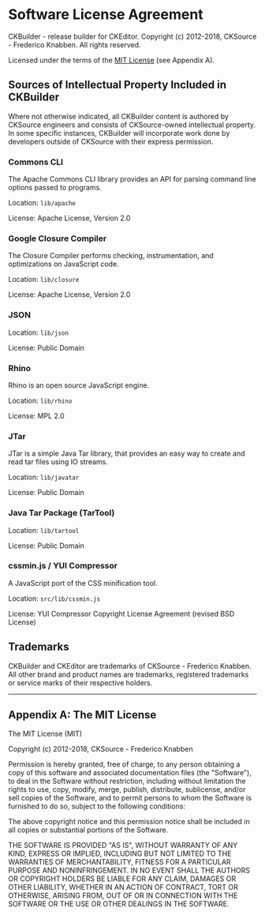 Software License Agreement
==========================

CKBuilder - release builder for CKEditor.
Copyright (c) 2012-2018, CKSource - Frederico Knabben. All rights reserved.

Licensed under the terms of the [MIT License](http://en.wikipedia.org/wiki/MIT_License) (see Appendix A).

Sources of Intellectual Property Included in CKBuilder
-----------------------------------------------------

Where not otherwise indicated, all CKBuilder content is authored by
CKSource engineers and consists of CKSource-owned intellectual
property. In some specific instances, CKBuilder will incorporate work
done by developers outside of CKSource with their express permission.

### Commons CLI ###

The Apache Commons CLI library provides an API for parsing command line options passed to programs.

Location: `lib/apache`

License: Apache License, Version 2.0

### Google Closure Compiler ###

The Closure Compiler performs checking, instrumentation, and optimizations on JavaScript code.

Location: `lib/closure`

License: Apache License, Version 2.0

### JSON ###

Location: `lib/json`

License: Public Domain

### Rhino ###

Rhino is an open source JavaScript engine.

Location: `lib/rhino`

License: MPL 2.0

### JTar ###

JTar is a simple Java Tar library, that provides an easy way to create and read tar files using IO streams.<br>

Location: `lib/javatar`<br>

License: Public Domain

### Java Tar Package (TarTool) ###

Location: `lib/tartool`<br>

License: Public Domain

### cssmin.js / YUI Compressor ###

A JavaScript port of the CSS minification tool.<br>

Location: `src/lib/cssmin.js`<br>

License: YUI Compressor Copyright License Agreement (revised BSD License)

Trademarks
----------

CKBuilder and CKEditor are trademarks of CKSource - Frederico Knabben. All other
brand and product names are trademarks, registered trademarks or service
marks of their respective holders.

---

Appendix A: The MIT License
---------------------------

The MIT License (MIT)

Copyright (c) 2012-2018, CKSource - Frederico Knabben

Permission is hereby granted, free of charge, to any person obtaining a copy
of this software and associated documentation files (the "Software"), to deal
in the Software without restriction, including without limitation the rights
to use, copy, modify, merge, publish, distribute, sublicense, and/or sell
copies of the Software, and to permit persons to whom the Software is
furnished to do so, subject to the following conditions:

The above copyright notice and this permission notice shall be included in
all copies or substantial portions of the Software.

THE SOFTWARE IS PROVIDED "AS IS", WITHOUT WARRANTY OF ANY KIND, EXPRESS OR
IMPLIED, INCLUDING BUT NOT LIMITED TO THE WARRANTIES OF MERCHANTABILITY,
FITNESS FOR A PARTICULAR PURPOSE AND NONINFRINGEMENT. IN NO EVENT SHALL THE
AUTHORS OR COPYRIGHT HOLDERS BE LIABLE FOR ANY CLAIM, DAMAGES OR OTHER
LIABILITY, WHETHER IN AN ACTION OF CONTRACT, TORT OR OTHERWISE, ARISING FROM,
OUT OF OR IN CONNECTION WITH THE SOFTWARE OR THE USE OR OTHER DEALINGS IN
THE SOFTWARE.
